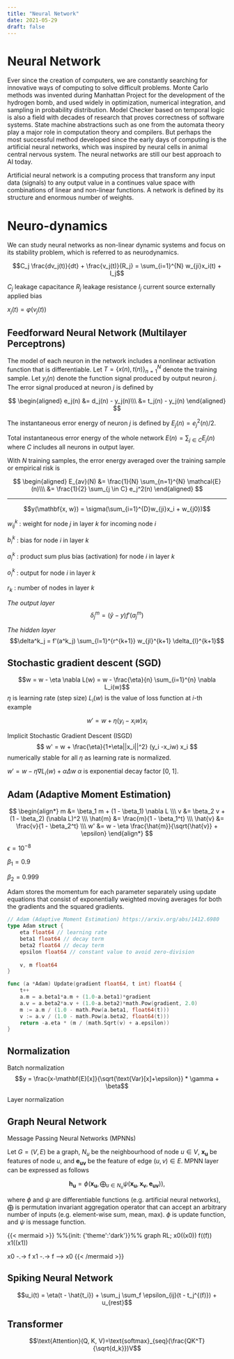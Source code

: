 ```yaml
---
title: "Neural Network"
date: 2021-05-29
draft: false
---
```


# Neural Network

Ever since the creation of computers, we are constantly searching for innovative ways of computing to solve difficult problems. Monte Carlo methods was invented during Manhattan Project for the development of the hydrogen bomb, and used widely in optimization, numerical integration, and sampling in probability distribution. Model Checker based on temporal logic is also a field with decades of research that proves correctness of software systems. State machine abstractions such as one from the automata theory play a major role in computation theory and compilers. But perhaps the most successful method developed since the early days of computing is the artificial neural networks, which was inspired by neural cells in animal central nervous system. The neural networks are still our best approach to AI today.

Artificial neural network is a computing process that transform any input data (signals) to any output value in a continues value space with combinations of linear and non-linear functions. A network is defined by its structure and enormous number of weights.


# Neuro-dynamics

We can study neural networks as non-linear dynamic systems and focus on its stability problem, which is referred to as neurodynamics.

$$C_j \frac{dv_j(t)}{dt} + \frac{v_j(t)}{R_j} = \sum_{i=1}^{N} w_{ji}x_i(t) + I_j$$

$C_j$ leakage capacitance
$R_j$ leakage resistance
$I_j$ current source externally applied bias

$x_j(t) = \varphi(v_j(t))$


## Feedforward Neural Network (Multilayer Perceptrons)
The model of each neuron in the network includes a nonlinear activation function that is differentiable.
Let $T = \{x(n), t(n)\}_{n=1}^N$ denote the training sample.
Let $y_i(n)$ denote the function signal produced by output neuron $j$.
The error signal produced at neuron $j$ is defined by

$$
\begin{aligned}
e_j(n) &= d_j(n) - y_j(n)\\\
       &= t_j(n) - y_j(n)
\end{aligned}
$$

The instantaneous error energy of neuron $j$ is defined by $E_j(n) = e_j^2(n)/2$.

Total instantaneous error energy of the whole network $E(n) = \sum_{j \in C} E_j(n)$ where $C$ includes all neurons in output layer.

With $N$ training samples, the error energy averaged over the training sample or empirical risk is

$$
\begin{aligned}
E_{av}(N) &= \frac{1}{N} \sum_{n=1}^{N} \mathcal{E}(n)\\\
                    &= \frac{1}{2} \sum_{j \in C} e_j^2(n)
\end{aligned}
$$

---

$$y(\mathbf{x, w}) = \sigma(\sum_{i=1}^{D}w_{ji}x_i + w_{j0})$$

$w^k_{ij}$ : weight for node $j$ in layer $k$ for incoming node $i$

$b^k_i$ : bias for node $i$ in layer $k$

$a^k_i$ : product sum plus bias (activation) for node $i$ in layer $k$

$o^k_i$ : output for node $i$ in layer $k$

$r_k$ : number of nodes in layer $k$


*The output layer*
$$\delta^m_j = (\hat{y}-y) f'(a^m_j)$$

*The hidden layer*
$$\delta^k_j = f'(a^k_j) \sum_{l=1}^{r^{k+1}} w_{jl}^{k+1} \delta_{l}^{k+1}$$


## Stochastic gradient descent (SGD)

$$w = w - \eta \nabla L(w) = w - \frac{\eta}{n} \sum_{i=1}^{n} \nabla L_i(w)$$
$\eta$ is learning rate (step size)
$L_i(w)$ is the value of loss function at $i$-th example

$$ w' = w + \eta (y_i - x_i w) x_i $$

Implicit Stochastic Gradient Descent (ISGD)
$$ w' = w + \frac{\eta}{1+\eta||x_i||^2} (y_i -x_iw) x_i $$
numerically stable for all $\eta$ as learning rate is normalized.

$w' = w - \eta \nabla L_i(w) + \alpha \Delta w$
$\alpha$ is exponential decay factor \[0, 1\].


## Adam (Adaptive Moment Estimation)

$$
\begin{align*}
m &= \beta_1 m + (1 - \beta_1) \nabla L \\\
v &= \beta_2 v + (1 - \beta_2) (\nabla L)^2 \\\
\hat{m} &= \frac{m}{1 - \beta_1^t} \\\
\hat{v} &= \frac{v}{1 - \beta_2^t} \\\
w' &= w - \eta \frac{\hat{m}}{\sqrt{\hat{v}} + \epsilon}
\end{align*}
$$

$\epsilon = 10^{-8}$

$\beta_1 = 0.9$

$\beta_2 = 0.999$

Adam stores the momentum for each parameter separately using update equations that consist of exponentially weighted moving averages for both the gradients and the squared gradients.

```go
// Adam (Adaptive Moment Estimation) https://arxiv.org/abs/1412.6980
type Adam struct {
    eta float64 // learning rate
    beta1 float64 // decay term
    beta2 float64 // decay term
    epsilon float64 // constant value to avoid zero-division
    
    v, m float64
}

func (a *Adam) Update(gradient float64, t int) float64 {
    t++
    a.m = a.beta1*a.m + (1.0-a.beta1)*gradient
    a.v = a.beta2*a.v + (1.0-a.beta2)*math.Pow(gradient, 2.0)
    m := a.m / (1.0 - math.Pow(a.beta1, float64(t)))
    v := a.v / (1.0 - math.Pow(a.beta2, float64(t)))
    return -a.eta * (m / (math.Sqrt(v) + a.epsilon))
}
```

## Normalization

Batch normalization
$$y = \frac{x-\mathbf{E}[x]}{\sqrt{\text{Var}[x]+\epsilon}} * \gamma + \beta$$

Layer normalization


## Graph Neural Network

Message Passing Neural Networks (MPNNs)

Let $G=(V, E)$ be a graph, $N_u$ be the neighbourhood of node $u \in V$, $\mathbf{x_u}$ be features of node $u$, and $\mathbf{e_{uv}}$ be the feature of edge $(u, v) \in E$.
MPNN layer can be expressed as follows

$$\mathbf{h_u} = \phi(\mathbf{x_u}, \bigoplus_{u \in N_u} \psi(\mathbf{x_u}, \mathbf{x_v}, \mathbf{e_{uv}})),$$

where $\phi$ and $\psi$ are differentiable functions (e.g. artificial neural networks),
$\bigoplus$ is permutation invariant aggregation operator that can accept an arbitrary number of inputs (e.g. element-wise sum, mean, max).
$\phi$ is update function,
and $\psi$ is message function.

{{< mermaid >}}
%%{init: {'theme':'dark'}}%%
graph RL;
x0((x0))
f((f))
x1((x1))

x0 -.-> f
x1 -.-> f --> x0
{{< /mermaid >}}


## Spiking Neural Network

$$u_i(t) = \eta(t - \hat{t_i}) + \sum_j \sum_f \epsilon_{ij}(t - t_j^{(f)}) + u_{rest}$$

## Transformer

$$\text{Attention}(Q, K, V)=\text{softmax}_{seq}(\frac{QK^T}{\sqrt{d_k}})V$$
